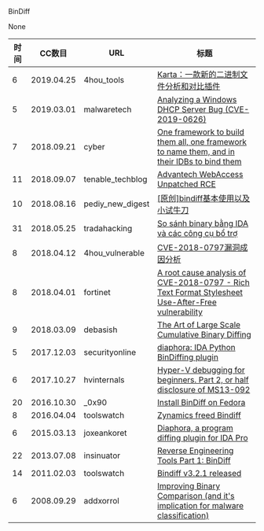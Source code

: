 BinDiff

None

| 时间 | CC数目 | URL | 标题 |
| ---- | ----- | --- | --- |
| 6 | 2019.04.25 | 4hou_tools | [Karta：一款新的二进制文件分析和对比插件](https://www.4hou.com/tools/17319.html) |
| 5 | 2019.03.01 | malwaretech | [Analyzing a Windows DHCP Server Bug (CVE-2019-0626)](https://www.malwaretech.com/2019/03/analyzing-a-windows-dhcp-server-bug-cve-2019-0626.html) |
| 7 | 2018.09.21 | cyber | [One framework to build them all, one framework to name them, and in their IDBs to bind them](https://cyber.wtf/2018/09/21/one-framework-to-build-them-all-one-framework-to-name-them-and-in-their-idbs-to-bind-them/) |
| 11 | 2018.09.07 | tenable_techblog | [Advantech WebAccess Unpatched RCE](https://medium.com/p/ffe9f37f8b83) |
| 10 | 2018.08.16 | pediy_new_digest | [[原创]bindiff基本使用以及小试牛刀](https://bbs.pediy.com/thread-246326.htm) |
| 31 | 2018.05.25 | tradahacking | [So sánh binary bằng IDA và các công cụ bổ trợ](https://medium.com/p/651e62117695) |
| 8 | 2018.04.12 | 4hou_vulnerable | [CVE-2018-0797漏洞成因分析](http://www.4hou.com/vulnerable/11013.html) |
| 8 | 2018.04.01 | fortinet | [A root cause analysis of CVE-2018-0797 - Rich Text Format Stylesheet Use-After-Free vulnerability](https://www.fortinet.com/blog/threat-research/a-root-cause-analysis-of-cve-2018-0797---rich-text-format-styles.html) |
| 9 | 2018.03.09 | debasish | [The Art of Large Scale Cumulative Binary Diffing](http://www.debasish.in/2018/03/the-art-of-large-scale-cumulative.html) |
| 5 | 2017.12.03 | securityonline | [diaphora: IDA Python BinDiffing plugin](https://securityonline.info/diaphora-ida-python-bindiffing-plugin/) |
| 6 | 2017.10.27 | hvinternals | [Hyper-V debugging for beginners. Part 2, or half disclosure of MS13-092](http://hvinternals.blogspot.com/2017/10/hyper-v-debugging-for-beginners-part-2.html) |
| 20 | 2016.10.30 | _0x90 | [Install BinDiff on Fedora](https://www.0x90.se/install-bindiff-in-fedora/) |
| 8 | 2016.04.04 | toolswatch | [Zynamics freed Bindiff](http://www.toolswatch.org/2016/04/zynamics-freed-bindiff/) |
| 6 | 2015.03.13 | joxeankoret | [Diaphora, a program diffing plugin for IDA Pro](http://joxeankoret.com/blog/2015/03/13/diaphora-a-program-diffing-plugin-for-ida-pro/) |
| 22 | 2013.07.08 | insinuator | [Reverse Engineering Tools Part 1: BinDiff](https://insinuator.net/2013/07/reverse-engineering-tools/) |
| 14 | 2011.02.03 | toolswatch | [Bindiff v3.2.1 released](http://www.toolswatch.org/2011/02/bindiff-v3-2-1-released/) |
| 6 | 2008.09.29 | addxorrol | [Improving Binary Comparison (and it's implication for malware classification)](http://addxorrol.blogspot.com/2008/09/improving-binary-comparison-and-its.html) |
